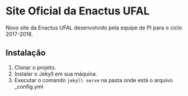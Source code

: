 # Site Oficial da Enactus UFAL

Novo site da Enactus UFAL desenvolvido pela equipe de PI para o ciclo 2017-2018. 

## Instalação

1. Clonar o projeto.
2. Instalar o Jekyll em sua máquina.
3. Executar o comando ```jekyll serve``` na pasta onde está o arquivo _config.yml
